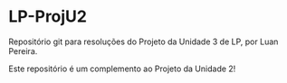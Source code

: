 # LP-ProjU2

Repositório git para resoluções do Projeto da Unidade 3 de LP, por Luan Pereira.

Este repositório é um complemento ao Projeto da Unidade 2!